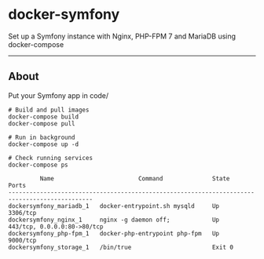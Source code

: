 # docker-symfony
Set up a Symfony instance with Nginx, PHP-FPM 7 and MariaDB using docker-compose 


----------


About
-------------

Put your Symfony app in code/ 


```
# Build and pull images 
docker-compose build
docker-compose pull
```

``` 
# Run in background
docker-compose up -d
```

``` 
# Check running services
docker-compose ps

         Name                        Command              State               Ports
----------------------------------------------------------------------------------------------
dockersymfony_mariadb_1   docker-entrypoint.sh mysqld     Up       3306/tcp
dockersymfony_nginx_1     nginx -g daemon off;            Up       443/tcp, 0.0.0.0:80->80/tcp
dockersymfony_php-fpm_1   docker-php-entrypoint php-fpm   Up       9000/tcp
dockersymfony_storage_1   /bin/true                       Exit 0
```
